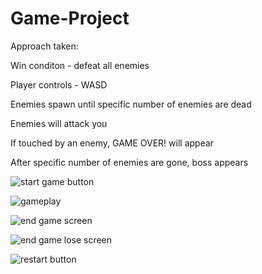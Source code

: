 # Game-Project

Approach taken:

Win conditon - defeat all enemies

Player controls - WASD

Enemies spawn until specific number of enemies are dead

Enemies will attack you

If touched by an enemy, GAME OVER! will appear

After specific number of enemies are gone, boss appears





![start game button](https://user-images.githubusercontent.com/68292255/154707431-a6b6e4ba-6a9d-4838-8282-d661cb35151b.jpg)


![gameplay](https://user-images.githubusercontent.com/68292255/154717074-74c0d2a6-421e-4a9b-a1e0-15eacb0b039d.jpg)



![end game screen](https://user-images.githubusercontent.com/68292255/154717099-86d3dfc7-9f7e-46de-a69f-981df1244508.jpg)


![end game lose screen](https://user-images.githubusercontent.com/68292255/154717110-3e4c5b49-1029-4534-aff8-77667897f380.jpg)


![restart button](https://user-images.githubusercontent.com/68292255/154717127-d0909a0c-b6da-4322-81a6-53297a9003f1.jpg)
